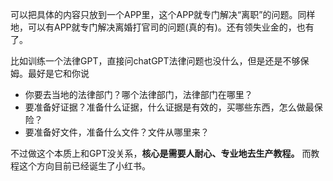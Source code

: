 可以把具体的内容只放到一个APP里，这个APP就专门解决“离职”的问题。同样地，可以有APP就专门解决离婚打官司的问题(真的有)。还有领失业金的，也有了。

比如训练一个法律GPT，直接问chatGPT法律问题也没什么，但是还是不够保姆。最好是它和你说

- 你要去当地的法律部门？哪个法律部门，法律部门在哪里？
- 要准备好证据？准备什么证据，什么证据是有效的，买哪些东西，怎么做最保险？
- 要准备好文件，准备什么文件？文件从哪里来？

不过做这个本质上和GPT没关系，**核心是需要人耐心、专业地去生产教程。**
而教程这个方向目前已经诞生了小红书。